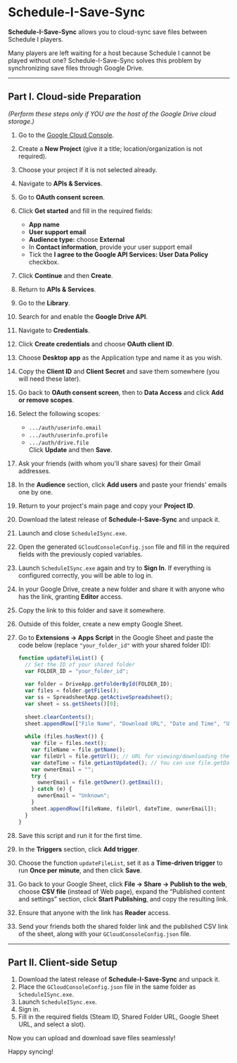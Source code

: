 # Schedule-I-Save-Sync

**Schedule-I-Save-Sync** allows you to cloud-sync save files between Schedule I players.

Many players are left waiting for a host because Schedule I cannot be played without one? Schedule-I-Save-Sync solves this problem by synchronizing save files through Google Drive.

---

## Part I. Cloud-side Preparation  
*(Perform these steps only if YOU are the host of the Google Drive cloud storage.)*

1. Go to the [Google Cloud Console](https://console.cloud.google.com/).
2. Create a **New Project** (give it a title; location/organization is not required).
3. Choose your project if it is not selected already.
4. Navigate to **APIs & Services**.
5. Go to **OAuth consent screen**.
6. Click **Get started** and fill in the required fields:  
   - **App name**  
   - **User support email**  
   - **Audience type:** choose **External**  
   - In **Contact information**, provide your user support email  
   - Tick the **I agree to the Google API Services: User Data Policy** checkbox.
7. Click **Continue** and then **Create**.
8. Return to **APIs & Services**.
9. Go to the **Library**.
10. Search for and enable the **Google Drive API**.
11. Navigate to **Credentials**.
12. Click **Create credentials** and choose **OAuth client ID**.
13. Choose **Desktop app** as the Application type and name it as you wish.
14. Copy the **Client ID** and **Client Secret** and save them somewhere (you will need these later).
15. Go back to **OAuth consent screen**, then to **Data Access** and click **Add or remove scopes**.
16. Select the following scopes:  
    - `.../auth/userinfo.email`  
    - `.../auth/userinfo.profile`  
    - `.../auth/drive.file`  
    Click **Update** and then **Save**.
17. Ask your friends (with whom you'll share saves) for their Gmail addresses.
18. In the **Audience** section, click **Add users** and paste your friends' emails one by one.
19. Return to your project's main page and copy your **Project ID**.

20. Download the latest release of **Schedule-I-Save-Sync** and unpack it.
21. Launch and close `ScheduleISync.exe`.
22. Open the generated `GCloudConsoleConfig.json` file and fill in the required fields with the previously copied variables.
23. Launch `ScheduleISync.exe` again and try to **Sign In**. If everything is configured correctly, you will be able to log in.
24. In your Google Drive, create a new folder and share it with anyone who has the link, granting **Editor** access.
25. Copy the link to this folder and save it somewhere.
26. Outside of this folder, create a new empty Google Sheet.
27. Go to **Extensions → Apps Script** in the Google Sheet and paste the code below (replace `"your_folder_id"` with your shared folder ID):

    ```js
    function updateFileList() {
      // Set the ID of your shared folder
      var FOLDER_ID = "your_folder_id";
      
      var folder = DriveApp.getFolderById(FOLDER_ID);
      var files = folder.getFiles();
      var ss = SpreadsheetApp.getActiveSpreadsheet();
      var sheet = ss.getSheets()[0];
      
      sheet.clearContents();
      sheet.appendRow(["File Name", "Download URL", "Date and Time", "Uploader Email"]);
      
      while (files.hasNext()) {
        var file = files.next();
        var fileName = file.getName();
        var fileUrl = file.getUrl(); // URL for viewing/downloading the file
        var dateTime = file.getLastUpdated(); // You can use file.getDateCreated() if needed
        var ownerEmail = "";
        try {
          ownerEmail = file.getOwner().getEmail();
        } catch (e) {
          ownerEmail = "Unknown";
        }
        sheet.appendRow([fileName, fileUrl, dateTime, ownerEmail]);
      }
    }
    ```

28. Save this script and run it for the first time.
29. In the **Triggers** section, click **Add trigger**.
30. Choose the function `updateFileList`, set it as a **Time-driven trigger** to run **Once per minute**, and then click **Save**.
31. Go back to your Google Sheet, click **File → Share → Publish to the web**, choose **CSV file** (instead of Web page), expand the “Published content and settings” section, click **Start Publishing**, and copy the resulting link.
32. Ensure that anyone with the link has **Reader** access.
33. Send your friends both the shared folder link and the published CSV link of the sheet, along with your `GCloudConsoleConfig.json` file.

---

## Part II. Client-side Setup

1. Download the latest release of **Schedule-I-Save-Sync** and unpack it.
2. Place the `GCloudConsoleConfig.json` file in the same folder as `ScheduleISync.exe`.
3. Launch `ScheduleISync.exe`.
4. Sign in.
5. Fill in the required fields (Steam ID, Shared Folder URL, Google Sheet URL, and select a slot).

Now you can upload and download save files seamlessly!


Happy syncing!
